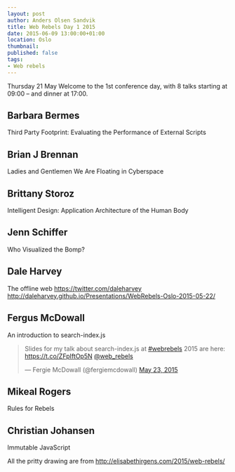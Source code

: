 ```yaml
---
layout: post
author: Anders Olsen Sandvik
title: Web Rebels Day 1 2015
date: 2015-06-09 13:00:00+01:00
location: Oslo
thumbnail:
published: false
tags:
- Web rebels
---
```


Thursday 21 May
Welcome to the 1st conference day, with 8 talks starting at 09:00 – and dinner at 17:00.



## Barbara Bermes

Third Party Footprint: Evaluating the Performance of External Scripts

## Brian J Brennan
Ladies and Gentlemen We Are Floating in Cyberspace

## Brittany Storoz
Intelligent Design: Application Architecture of the Human Body

## Jenn Schiffer
Who Visualized the Bomp?

## Dale Harvey
The offline web
https://twitter.com/daleharvey
http://daleharvey.github.io/Presentations/WebRebels-Oslo-2015-05-22/

## Fergus McDowall
An introduction to search-index.js

<blockquote class="twitter-tweet" lang="en"><p lang="en" dir="ltr">Slides for my talk about search-index.js at <a href="https://twitter.com/hashtag/webrebels?src=hash">#webrebels</a> 2015 are here: <a href="https://t.co/ZFpIftOp5N">https://t.co/ZFpIftOp5N</a> <a href="https://twitter.com/web_rebels">@web_rebels</a></p>&mdash; Fergie McDowall (@fergiemcdowall) <a href="https://twitter.com/fergiemcdowall/status/602026740823793664">May 23, 2015</a></blockquote>
<script async src="//platform.twitter.com/widgets.js" charset="utf-8"></script>

## Mikeal Rogers
Rules for Rebels

## Christian Johansen
Immutable JavaScript


All the pritty drawing are from http://elisabethirgens.com/2015/web-rebels/
